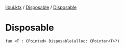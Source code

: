 [libui.ktx](../README.md) / [Disposable](README.md) / [Disposable](-disposable.md)

# Disposable

`fun <T : CPointed> Disposable(alloc: CPointer<T>?)`
